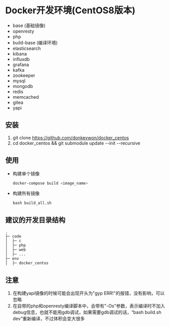 # Docker开发环境(CentOS8版本)
- base (基础镜像)
- openresty
- php
- build-base (编译环境)
- elasticsearch
- kibana
- influxdb
- grafana
- kafka
- zookeeper
- mysql
- mongodb
- redis
- memcached
- gitea
- yapi

## 安装
1. git clone https://github.com/donkeywon/docker_centos
2. cd docker_centos && git submodule update --init --recursive

## 使用
- 构建单个镜像
    ```bash
    docker-compose build <image_name>
    ```
- 构建所有镜像
    ```
    bash build_all.sh
    ```

## 建议的开发目录结构
```
.
├─ code
│  ├─ c
│  ├─ php
│  ├─ web
│  ├─ ...
├─ env
│  ├─ docker_centos

```

## 注意
1. 在构建yapi镜像的时候可能会出现开头为"gyp ERR!"的报错，没有影响，可以忽略
2. 在自带的php和openresty编译脚本中，会带有"-Os"参数，表示编译时不加入debug信息，也就不能用gdb调试，如果需要gdb调试的话，“bash build.sh dev”重新编译，不过体积会变大很多
